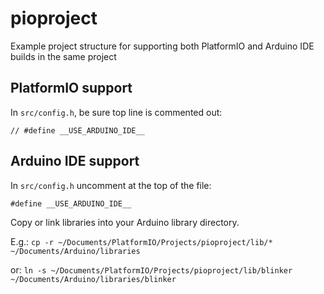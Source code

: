 # pioproject
Example project structure for supporting both PlatformIO and Arduino IDE builds in the same project

## PlatformIO support

In `src/config.h`, be sure top line is commented out:

```
// #define __USE_ARDUINO_IDE__
```

## Arduino IDE support

In `src/config.h` uncomment at the top of the file:

```
#define __USE_ARDUINO_IDE__
```

Copy or link libraries into your Arduino library directory.

E.g.: `cp -r ~/Documents/PlatformIO/Projects/pioproject/lib/* ~/Documents/Arduino/libraries`

or: `ln -s ~/Documents/PlatformIO/Projects/pioproject/lib/blinker ~/Documents/Arduino/libraries/blinker`
